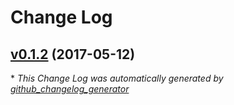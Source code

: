 # Change Log

## [v0.1.2](https://github.com/weacast/weacast-core/tree/v0.1.2) (2017-05-12)


\* *This Change Log was automatically generated by [github_changelog_generator](https://github.com/skywinder/Github-Changelog-Generator)*
